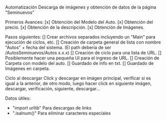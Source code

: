 Automatización Descarga de imágenes y obtención de datos de la página "Seminuevos"

Primeros Avances:
[x] Obtención del Modelo del Auto.
[x] Obtención del precio.
[x] Obtención de la descripción.
[x] Obtención de Imágenes.

Pasos siguientes:
[] Crear archivos separados incluyendo un "Main" para ejecución de ciclos, etc.
[] Creación de carpeta general de lista con nombre "Autos" + fecha del sistema. (El path debería de ser /AutosSeminuevos/Autos x.x.x)
[] Creación de ciclo para una lista de URL.
[] Posiblemente hacer una pequeña UI para el ingreso de URL.
[] Creación de Carpeta con modelo del auto.
[] Guardado de Info en txt.
[] Guardado de Imágenes en carpeta.



Ciclo al descargar
Click y descargar en imágen principal, verificar si es igual a la anterior, de otro modo,
luego hacer click en siguiente imágen, descargar, verificación, siguiente, descargar...

Datos útiles:
- "import urllib" Para descargas de links
- ".isalnum()" Para eliminar caracteres especiales